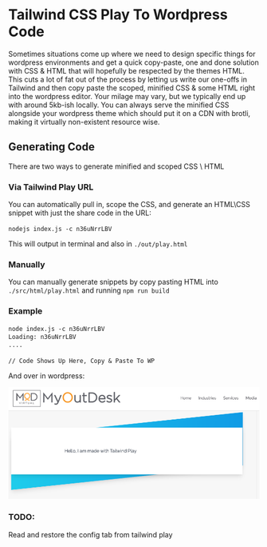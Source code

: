 # Tailwind CSS Play To Wordpress Code
Sometimes situations come up where we need to design specific things for wordpress environments and get a quick copy-paste, one and done solution with CSS & HTML that will hopefully be respected by the themes HTML. This cuts a lot of fat out of the process by letting us write our one-offs in Tailwind and then copy paste the scoped, minified CSS & some HTML right into the wordpress editor. Your milage may vary, but we typically end up with around 5kb-ish locally. You can always serve the minified CSS alongside your wordpress theme which should put it on a CDN with brotli, making it virtually non-existent resource wise.


## Generating Code
There are two ways to generate minified and scoped CSS \ HTML

### Via Tailwind Play URL
You can automatically pull in, scope the CSS, and generate an HTML\CSS snippet with just the share code in the URL:

`nodejs index.js -c n36uNrrLBV`

This will output in terminal and also in `./out/play.html`

### Manually
You can manually generate snippets by copy pasting HTML into `./src/html/play.html` and running `npm run build`

### Example
```
node index.js -c n36uNrrLBV
Loading: n36uNrrLBV
....

// Code Shows Up Here, Copy & Paste To WP
```

And over in wordpress:

![Copy pasted into wordpress](demo/example.png)

### TODO:
Read and restore the config tab from tailwind play
